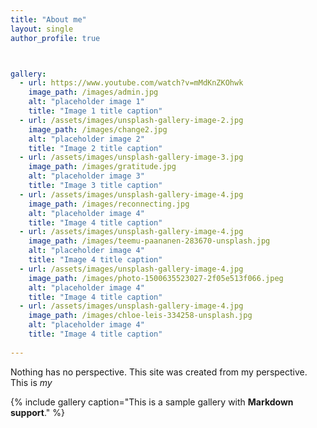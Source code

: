 ```yaml
---
title: "About me"
layout: single
author_profile: true



gallery:
  - url: https://www.youtube.com/watch?v=mMdKnZKOhwk
    image_path: /images/admin.jpg
    alt: "placeholder image 1"
    title: "Image 1 title caption"
  - url: /assets/images/unsplash-gallery-image-2.jpg
    image_path: /images/change2.jpg
    alt: "placeholder image 2"
    title: "Image 2 title caption"
  - url: /assets/images/unsplash-gallery-image-3.jpg
    image_path: /images/gratitude.jpg
    alt: "placeholder image 3"
    title: "Image 3 title caption"
  - url: /assets/images/unsplash-gallery-image-4.jpg
    image_path: /images/reconnecting.jpg
    alt: "placeholder image 4"
    title: "Image 4 title caption"
  - url: /assets/images/unsplash-gallery-image-4.jpg
    image_path: /images/teemu-paananen-283670-unsplash.jpg
    alt: "placeholder image 4"
    title: "Image 4 title caption"
  - url: /assets/images/unsplash-gallery-image-4.jpg
    image_path: /images/photo-1500635523027-2f05e513f066.jpeg
    alt: "placeholder image 4"
    title: "Image 4 title caption"
  - url: /assets/images/unsplash-gallery-image-4.jpg
    image_path: /images/chloe-leis-334258-unsplash.jpg
    alt: "placeholder image 4"
    title: "Image 4 title caption"
    
---
```

Nothing has no perspective. This site was created from my perspective. This is *my*

{% include gallery caption="This is a sample gallery with **Markdown support**." %}
